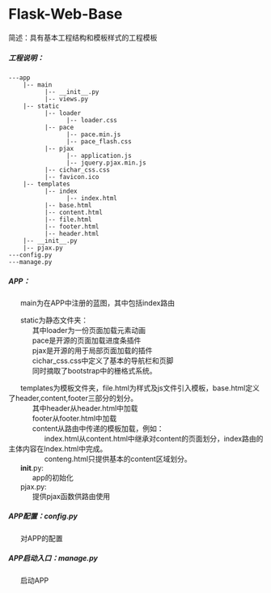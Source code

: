 # Flask-Web-Base
简述：具有基本工程结构和模板样式的工程模板

##### 工程说明：
```
---app
    |-- main
          |-- __init__.py
          |-- views.py
    |-- static
          |-- loader
                |-- loader.css
          |-- pace
                |-- pace.min.js
                |-- pace_flash.css
          |-- pjax
                |-- application.js
                |-- jquery.pjax.min.js
          |-- cichar_css.css
          |-- favicon.ico
    |-- templates
          |-- index
                |-- index.html
          |-- base.html
          |-- content.html
          |-- file.html
          |-- footer.html
          |-- header.html
    |-- __init__.py
    |-- pjax.py
---config.py
---manage.py
```
##### APP：     
       main为在APP中注册的蓝图，其中包括index路由  
       
       static为静态文件夹：  
              其中loader为一份页面加载元素动画  
              pace是开源的页面加载进度条插件  
              pjax是开源的用于局部页面加载的插件  
              cichar_css.css中定义了基本的导航栏和页脚  
              同时摘取了bootstrap中的栅格式系统。 
       
       templates为模板文件夹，file.html为样式及js文件引入模板，base.html定义了header,content,footer三部分的划分。  
              其中header从header.html中加载  
              footer从footer.html中加载  
              content从路由中传递的模板加载，例如：  
                     index.html从content.html中继承对content的页面划分，index路由的主体内容在Index.html中完成。  
                     conteng.html只提供基本的content区域划分。  
       __init__.py:  
              app的初始化  
       pjax.py:  
              提供pjax函数供路由使用
       
##### APP配置：config.py  
       对APP的配置
       
##### APP启动入口：manage.py  
       启动APP
       

